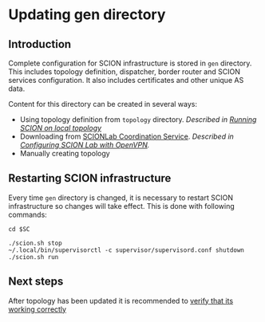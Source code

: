 # Updating gen directory

## Introduction

Complete configuration for SCION infrastructure is stored in `gen` directory. This includes topology definition, dispatcher, border router and SCION services configuration. It also includes certificates and other unique AS data. 

Content for this directory can be created in several ways:

- Using topology definition from `topology` directory. *Described in [Running SCION on local topology](/general_scion_configuration/local_top)*
- Downloading from [SCIONLab Coordination Service](https://coord.scionproto.net). *Described in [Configuring SCION Lab with OpenVPN](/general_scion_configuration/vpn_setup).*
- Manually creating topology

## Restarting SCION infrastructure

Every time `gen` directory is changed, it is necessary to restart SCION infrastructure so changes will take effect. This is done with following commands:

```shell
cd $SC

./scion.sh stop
~/.local/bin/supervisorctl -c supervisor/supervisord.conf shutdown
./scion.sh run
```

## Next steps

After topology has been updated it is recommended to [verify that its working correctly](/general_scion_configuration/verifying_scion_installation)
